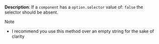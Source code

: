 __Description__: If a `component` has a `option.selector` value of: `false` the selector should be absent.

Note
- I recommend you use this method over an empty string for the sake of clarity